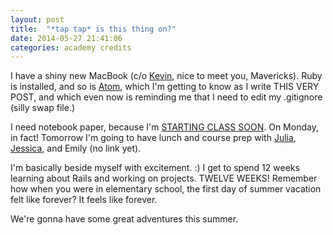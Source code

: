 ```yaml
---
layout: post
title:  "*tap tap* is this thing on?"
date: 2014-05-27 21:41:06
categories: academy credits
---
```


I have a shiny new MacBook (c/o [Kevin](https://twitter.com/connerk), nice to meet you, Mavericks). Ruby is installed, and so is [Atom](http://atom.io), which I'm getting to know as I write THIS VERY POST, and which even now is reminding me that I need to edit my .gitignore (silly swap file.)

I need notebook paper, because I'm [STARTING CLASS SOON](http://academy.smashingboxes.com/). On Monday, in fact! Tomorrow I'm going to have lunch and course prep with [Julia](https://twitter.com/juliaelman), [Jessica](https://twitter.com/JessicaMitsch), and Emily (no link yet).  

I'm basically beside myself with excitement.  :)  I get to spend 12 weeks learning about Rails and working on projects.  TWELVE WEEKS!  Remember how when you were in elementary school, the first day of summer vacation felt like forever?  It feels like forever.  

We're gonna have some great adventures this summer.  
